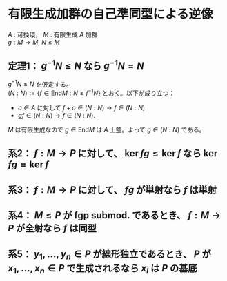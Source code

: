 # 有限生成加群の自己準同型による逆像
$A$ : 可換環， $M$ : 有限生成 $A$ 加群  
$g : M\to M$, $N\leq M$  
## 定理1： $g^{-1}N\leq N$ なら $g^{-1}N=N$
$g^{-1}N\leq N$ を仮定する。  
$(N:N):=\lbrace f\in \mathrm{End} M : N\leq f^{-1}N\rbrace$ とおく。以下が成り立つ：
- $a\in A$ に対して $f+a\in (N:N)\to f\in (N:N)$.
- $gf\in (N:N)\to f\in (N:N)$.

$M$ は有限生成なので $g\in\mathrm{End} M$ は $A$ 上整。よって $g\in (N:N)$ である。
## 系2： $f:M\to P$ に対して、 $\ker fg\leq \ker f$ なら $\ker fg=\ker f$
## 系3： $f:M\to P$ に対して、 $fg$ が単射なら $f$ は単射
## 系4： $M\leq P$ が fgp submod. であるとき、 $f:M\to P$ が全射なら $f$ は同型
## 系5： $y_1,\ldots ,y_n\in P$ が線形独立であるとき、 $P$ が $x_1,\ldots ,x_n\in P$ で生成されるなら $x_i$ は $P$ の基底
